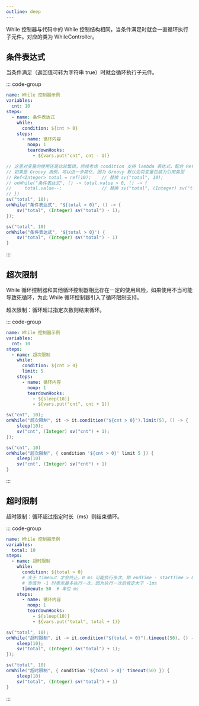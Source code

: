 ```yaml
---
outline: deep
---
```


While 控制器与代码中的 While 控制结构相同，当条件满足时就会一直循环执行子元件。对应的类为 WhileController。

## 条件表达式

当条件满足（返回值可转为字符串 true）时就会循环执行子元件。

::: code-group

```yaml [Yaml 用例]
name: While 控制器示例
variables:
  cnt: 10
steps:
  - name: 条件表达式
    while:
      condition: ${cnt > 0}
    steps:
      - name: 循环内容
        noop: 1
        teardownHooks:
          - ${vars.put("cnt", cnt - 1)}
```

```java [Java 用例]
// 这里对变量的使用还是比较繁琐，后续考虑 condition 支持 lambda 表达式，配合 Ref 类进行简化，下面是一个初步设想：
// 如果是 Groovy 用例，可以进一步简化，因为 Groovy 默认会将变量包装为引用类型
// Ref<Integer> total = ref(10);    // 替换 sv("total", 10);
// onWhile("条件表达式", () -> total.value > 0, () -> {
//     total.value--;               // 替换 sv("total", (Integer) sv("total") - 1);
// })
sv("total", 10);
onWhile("条件表达式", "${total > 0}", () -> {
    sv("total", (Integer) sv("total") - 1);
});
```

```groovy [Groovy 用例]
sv("total", 10)
onWhile("条件表达式", '${total > 0}') {
    sv("total", (Integer) sv("total") - 1)
}
```

:::


## 超次限制

While 循环控制器和其他循环控制器相比存在一定的使用风险，如果使用不当可能导致死循环，为此 While 循环控制器引入了循环限制支持。

超次限制：循环超过指定次数则结束循环。

::: code-group

```yaml [Yaml 用例]
name: While 控制器示例
variables:
  cnt: 10
steps:
  - name: 超次限制
    while:
      condition: ${cnt > 0}
      limit: 5
    steps:
      - name: 循环内容
        noop: 1
        teardownHooks:
          - ${sleep(10)}
          - ${vars.put("cnt", cnt + 1)}
```

```java [Java 用例]
sv("cnt", 10);
onWhile("超次限制", it -> it.condition("${cnt > 0}").limit(5), () -> {
    sleep(10);
    sv("cnt", (Integer) sv("cnt") + 1);
});
```

```groovy [Groovy 用例]
sv("cnt", 10)
onWhile("超次限制", { condition '${cnt > 0}' limit 5 }) {
    sleep(10)
    sv("cnt", (Integer) sv("cnt") + 1)
}
```

:::


## 超时限制

超时限制：循环超过指定时长（ms）则结束循环。

::: code-group

```yaml [Yaml 用例]
name: While 控制器示例
variables:
  total: 10
steps:
  - name: 超时限制
    while:
      condition: ${total > 0}
      # 大于 timeout 才会终止，0 ms 可能执行多次，即 endTime - startTime > 0
      # 当值为 -1 时表示最多执行一次，因为执行一次后肯定大于 -1ms
      timeout: 50  # 单位 ms
    steps:
      - name: 循环内容
        noop: 1
        teardownHooks:
          - ${sleep(10)}
          - ${vars.put("total", total + 1)}
```

```java [Java 用例]
sv("total", 10);
onWhile("超时限制", it -> it.condition("${total > 0}").timeout(50), () -> {
    sleep(10);
    sv("total", (Integer) sv("total") + 1);
});
```

```groovy [Groovy 用例]
sv("total", 10)
onWhile("超时限制", { condition '${total > 0}' timeout(50) }) {
    sleep(10)
    sv("total", (Integer) sv("total") + 1)
}
```

:::





